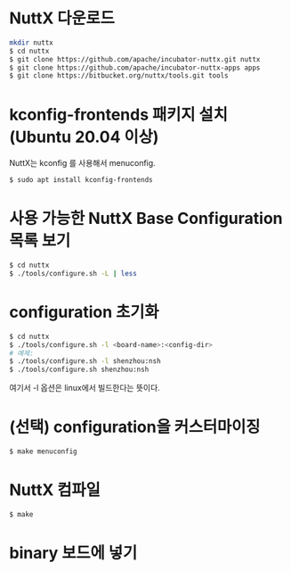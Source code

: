 # NuttX 다운로드

```bash
mkdir nuttx
$ cd nuttx
$ git clone https://github.com/apache/incubator-nuttx.git nuttx
$ git clone https://github.com/apache/incubator-nuttx-apps apps
$ git clone https://bitbucket.org/nuttx/tools.git tools
```

# kconfig-frontends 패키지 설치 (Ubuntu 20.04 이상) 
NuttX는 kconfig 를 사용해서 menuconfig.

```bash
$ sudo apt install kconfig-frontends
```

# 사용 가능한 NuttX Base Configuration 목록 보기

```bash
$ cd nuttx
$ ./tools/configure.sh -L | less
```

#  configuration 초기화

```bash
$ cd nuttx
$ ./tools/configure.sh -l <board-name>:<config-dir>
# 예제:
$ ./tools/configure.sh -l shenzhou:nsh
$ ./tools/configure.sh shenzhou:nsh
```

여기서 -l 옵션은 linux에서 빌드한다는 뜻이다.

# (선택) configuration을 커스터마이징

```bash
$ make menuconfig
```

# NuttX 컴파일

```bash
$ make
```

# binary 보드에 넣기


